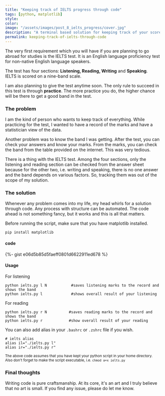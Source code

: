 ```yaml
---
title: "Keeping track of IELTS progress through code"
tags: [python, matplotlib]
style:
color:
image: "/assets/images/post_8_ielts_progress/cover.jpg"
description: "A terminal based solution for keeping track of your scores in IELTS practice sessions."
permalink: keeping-track-of-ielts-through-code
---
```


The very first requirement which you will have if you are planning to go abroad for studies is the IELTS test. It is an English language proficiency test for non-native English language speakers.

The test has four sections: **Listening, Reading, Writing** and **Speaking**. IELTS is scored on a nine-band scale.

I am also planning to give the test anytime soon. The only rule to succeed in
this test is through **practice**. The more practice you do, the higher chance will
be there to get a good band in the test.

### The problem

I am the kind of person who wants to keep track of everything. While practicing
for the test, I wanted to have a record of the marks and have a statistician
view of the data.

Another problem was to know the band I was getting. After the test, you can
check your answers and know your marks. From the marks, you can check the band
from the table provided on the internet. This was very tedious.

There is a thing with the IELTS test. Among the four sections, only the listening and reading section can be checked from the answer sheet because for the other two, i.e. writing and speaking, there is no one answer and the band depends on various factors. So, tracking them was out of the scope of my solution.

### The solution

Whenever any problem comes into my life, my head whirls for a solution through code. Any process with structure can be automated. The code ahead is not something fancy, but it works and this is all that matters.

Before running the script, make sure that you have matplotlib installed.

`pip install matplotlib`

#### code

{%- gist e06d5b85d5faeff0801d6622911ed678 %}

#### Usage

For listening

```shell
python ielts.py l N           #saves listening marks to the record and shows the band
python ielts.py l             #shows overall result of your listening
```

For reading

```shell
python ielts.py r N          #saves reading marks to the record and shows the band
python ielts.py r            #show overall result of your reading
```

You can also add alias in your `.bashrc` or `.zshrc` file if you wish.

```shell
# ielts alias
alias il="./ielts.py l"
alias ir="./ielts.py r"
```

<small>The above code assumes that you have kept your python script in your home directory. Also don't forget to make the script executable, i.e. `chmod a+x ielts.py`</small>

### Final thoughts

Writing code is pure craftsmanship. At its core, it's an art and I truly believe that no art is small. If you find any issue, please do let me know.
